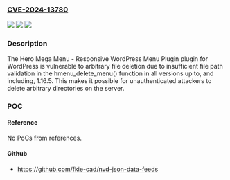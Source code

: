### [CVE-2024-13780](https://cve.mitre.org/cgi-bin/cvename.cgi?name=CVE-2024-13780)
![](https://img.shields.io/static/v1?label=Product&message=Hero%20Mega%20Menu%20-%20Responsive%20WordPress%20Menu%20Plugin&color=blue)
![](https://img.shields.io/static/v1?label=Version&message=*%3C%3D%201.16.5%20&color=brighgreen)
![](https://img.shields.io/static/v1?label=Vulnerability&message=CWE-862%20Missing%20Authorization&color=brighgreen)

### Description

The Hero Mega Menu - Responsive WordPress Menu Plugin plugin for WordPress is vulnerable to arbitrary file deletion due to insufficient file path validation in the hmenu_delete_menu() function in all versions up to, and including, 1.16.5. This makes it possible for unauthenticated attackers to delete arbitrary directories on the server.

### POC

#### Reference
No PoCs from references.

#### Github
- https://github.com/fkie-cad/nvd-json-data-feeds

